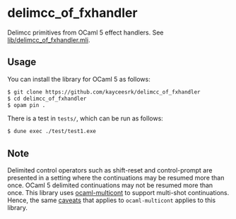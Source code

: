 # delimcc_of_fxhandler

Delimcc primitives from OCaml 5 effect handlers. See [lib/delimcc_of_fxhandler.mli](lib/delimcc_of_fxhandler.mli).

## Usage

You can install the library for OCaml 5 as follows:

```bash
$ git clone https://github.com/kayceesrk/delimcc_of_fxhandler
$ cd delimcc_of_fxhandler
$ opam pin .
```

There is a test in `tests/`, which can be run as follows:

```bash
$ dune exec ./test/test1.exe
```

## Note

Delimited control operators such as shift-reset and control-prompt are presented
in a setting where the continuations may be resumed more than once. OCaml 5
delimited continuations may not be resumed more than once. This library uses
[ocaml-multicont](https://github.com/dhil/ocaml-multicont) to support multi-shot
continuations. Hence, the same
[caveats](https://github.com/dhil/ocaml-multicont#cautionary-tales-in-programming-with-multi-shot-continuations-in-ocaml)
that applies to `ocaml-multicont` applies to this library.
